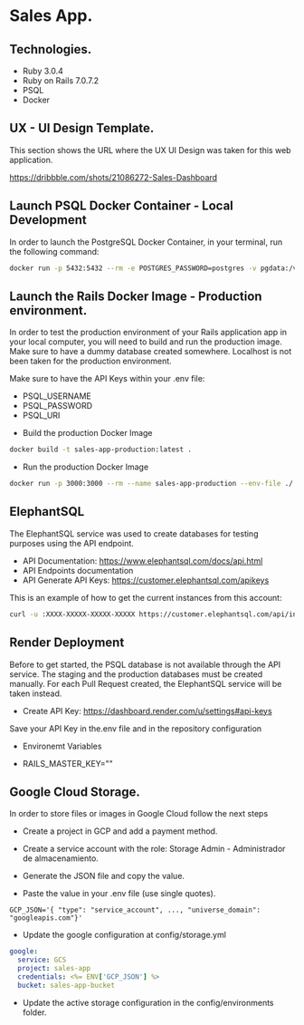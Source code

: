 # Sales App.

## Technologies.

- Ruby 3.0.4
- Ruby on Rails 7.0.7.2
- PSQL
- Docker


## UX - UI Design Template.

This section shows the URL where the UX UI Design was taken for this web application.

https://dribbble.com/shots/21086272-Sales-Dashboard

## Launch PSQL Docker Container - Local Development

In order to launch the PostgreSQL Docker Container, in your terminal, run the following command:

```bash
docker run -p 5432:5432 --rm -e POSTGRES_PASSWORD=postgres -v pgdata:/var/lib/postgresql/data postgres
```

## Launch the Rails Docker Image - Production environment.

In order to test the production environment of your Rails application app in your local computer, you will need to build and run the production image.
Make sure to have a dummy database created somewhere. Localhost is not been taken for the production environment.

Make sure to have the API Keys within your .env file:

- PSQL_USERNAME
- PSQL_PASSWORD
- PSQL_URI

* Build the production Docker Image

```bash
docker build -t sales-app-production:latest .
```

* Run the production Docker Image

```bash
docker run -p 3000:3000 --rm --name sales-app-production --env-file ./.env sales-app-production:latest
```

## ElephantSQL

The ElephantSQL service was used to create databases for testing purposes using the API endpoint.

- API Documentation: https://www.elephantsql.com/docs/api.html
- API Endpoints documentation
- API Generate API Keys: https://customer.elephantsql.com/apikeys

This is an example of how to get the current instances from this account:

```bash
curl -u :XXXX-XXXXX-XXXXX-XXXXX https://customer.elephantsql.com/api/instances/
```

## Render Deployment

Before to get started, the PSQL database is not available through the API service. The staging and the production databases must be created manually.
For each Pull Request created, the ElephantSQL service will be taken instead.

* Create API Key: https://dashboard.render.com/u/settings#api-keys

Save your API Key in the.env file and in the repository configuration

* Environemt Variables

- RAILS_MASTER_KEY=""

## Google Cloud Storage.

In order to store files or images in Google Cloud follow the next steps

- Create a project in GCP and add a payment method.

- Create a service account with the role: Storage Admin - Administrador de almacenamiento.

- Generate the JSON file and copy the value.

- Paste the value in your .env file (use single quotes).

```
GCP_JSON='{ "type": "service_account", ..., "universe_domain": "googleapis.com"}'
```

- Update the google configuration at config/storage.yml

```yaml
google:
  service: GCS
  project: sales-app
  credentials: <%= ENV['GCP_JSON'] %>
  bucket: sales-app-bucket
```

- Update the active storage configuration in the config/environments folder.
